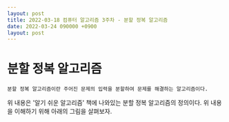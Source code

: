 ```yaml
---
layout: post
title: 2022-03-18 컴퓨터 알고리즘 3주차 - 분할 정복 알고리즘
date: 2022-03-24 090000 +0900
layout: post
---
```

분할 정복 알고리즘
===
```
분할 정복 알고리즘이란 주어진 문제의 입력을 분할하여 문제를 해결하는 알고리즘이다.
```
위 내용은 '알기 쉬운 알고리즘' 책에 나와있는 분할 정복 알고리즘의 정의이다. 위 내용을 이해하기 위해 아래의 그림을 살펴보자.
